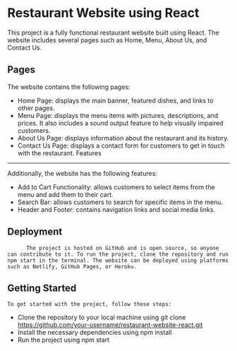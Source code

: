 Restaurant Website using React
=============

This project is a fully functional restaurant website built using React. The website includes several pages such as Home, Menu, About Us, and Contact Us.

Pages
--------------- 
  The website contains the following pages:

* Home Page: displays the main banner, featured dishes, and links to other pages.
 * Menu Page: displays the menu items with pictures, descriptions, and prices. It also includes a sound output feature to help visually impaired customers.
 * About Us Page: displays information about the restaurant and its history.
 * Contact Us Page: displays a contact form for customers to get in touch with the restaurant.
Features
--------------- 
 Additionally, the website has the following features:

* Add to Cart Functionality: allows customers to select items from the menu and add them to their cart.
* Search Bar: allows customers to search for specific items in the menu.
* Header and Footer: contains navigation links and social media links.

Deployment
--------------- 
          The project is hosted on GitHub and is open source, so anyone can contribute to it. To run the project, clone the repository and run npm start in the terminal. The website can be deployed using platforms such as Netlify, GitHub Pages, or Heroku.

Getting Started
--------------- 
    To get started with the project, follow these steps:

* Clone the repository to your local machine using git clone https://github.com/your-username/restaurant-website-react.git
* Install the necessary dependencies using npm install
* Run the project using npm start

